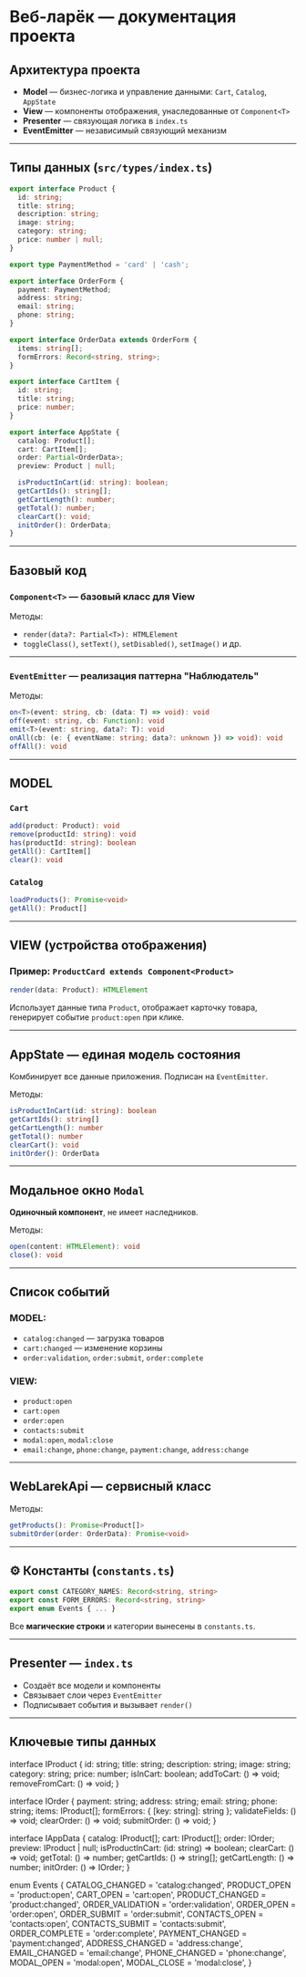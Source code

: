 #  **Веб-ларёк — документация проекта**


##  **Архитектура проекта**

* **Model** — бизнес-логика и управление данными: `Cart`, `Catalog`, `AppState`
* **View** — компоненты отображения, унаследованные от `Component<T>`
* **Presenter** — связующая логика в `index.ts`
* **EventEmitter** — независимый связующий механизм

---

##  **Типы данных (`src/types/index.ts`)**

```ts
export interface Product {
  id: string;
  title: string;
  description: string;
  image: string;
  category: string;
  price: number | null;
}

export type PaymentMethod = 'card' | 'cash';

export interface OrderForm {
  payment: PaymentMethod;
  address: string;
  email: string;
  phone: string;
}

export interface OrderData extends OrderForm {
  items: string[];
  formErrors: Record<string, string>;
}

export interface CartItem {
  id: string;
  title: string;
  price: number;
}

export interface AppState {
  catalog: Product[];
  cart: CartItem[];
  order: Partial<OrderData>;
  preview: Product | null;

  isProductInCart(id: string): boolean;
  getCartIds(): string[];
  getCartLength(): number;
  getTotal(): number;
  clearCart(): void;
  initOrder(): OrderData;
}
```

---

##  **Базовый код**

### **`Component<T>` — базовый класс для View**

Методы:

* `render(data?: Partial<T>): HTMLElement`
* `toggleClass()`, `setText()`, `setDisabled()`, `setImage()` и др.

---

### **`EventEmitter` — реализация паттерна "Наблюдатель"**

Методы:

```ts
on<T>(event: string, cb: (data: T) => void): void
off(event: string, cb: Function): void
emit<T>(event: string, data?: T): void
onAll(cb: (e: { eventName: string; data?: unknown }) => void): void
offAll(): void
```

---

##  **MODEL**

### **`Cart`**

```ts
add(product: Product): void
remove(productId: string): void
has(productId: string): boolean
getAll(): CartItem[]
clear(): void
```

### **`Catalog`**

```ts
loadProducts(): Promise<void>
getAll(): Product[]
```

---

##  **VIEW (устройства отображения)**

### Пример: **`ProductCard extends Component<Product>`**

```ts
render(data: Product): HTMLElement
```

Использует данные типа `Product`, отображает карточку товара, генерирует событие `product:open` при клике.

---

##  **AppState — единая модель состояния**

Комбинирует все данные приложения. Подписан на `EventEmitter`.

Методы:

```ts
isProductInCart(id: string): boolean
getCartIds(): string[]
getCartLength(): number
getTotal(): number
clearCart(): void
initOrder(): OrderData
```

---

##  **Модальное окно `Modal`**

**Одиночный компонент**, не имеет наследников.

Методы:

```ts
open(content: HTMLElement): void
close(): void
```

---

##  **Список событий**

### **MODEL:**

* `catalog:changed` — загрузка товаров
* `cart:changed` — изменение корзины
* `order:validation`, `order:submit`, `order:complete`

### **VIEW:**

* `product:open`
* `cart:open`
* `order:open`
* `contacts:submit`
* `modal:open`, `modal:close`
* `email:change`, `phone:change`, `payment:change`, `address:change`

---

##  **WebLarekApi — сервисный класс**

Методы:

```ts
getProducts(): Promise<Product[]>
submitOrder(order: OrderData): Promise<void>
```

---

## ⚙️ **Константы (`constants.ts`)**

```ts
export const CATEGORY_NAMES: Record<string, string>
export const FORM_ERRORS: Record<string, string>
export enum Events { ... }
```

Все **магические строки** и категории вынесены в `constants.ts`.

---

##  **Presenter — `index.ts`**

* Создаёт все модели и компоненты
* Связывает слои через `EventEmitter`
* Подписывает события и вызывает `render()`

---

## Ключевые типы данных

interface IProduct {
    id: string;
    title: string;
    description: string;
    image: string;
    category: string;
    price: number;
    isInCart: boolean;
    addToCart: () => void;
    removeFromCart: () => void;
}

interface IOrder {
    payment: string;
    address: string;
    email: string;
    phone: string;
    items: IProduct[];
    formErrors: { [key: string]: string };
    validateFields: () => void;
    clearOrder: () => void;
    submitOrder: () => void;
}

interface IAppData {
    catalog: IProduct[];
    cart: IProduct[];
    order: IOrder;
    preview: IProduct | null;
    isProductInCart: (id: string) => boolean;
    clearCart: () => void;
    getTotal: () => number;
    getCartIds: () => string[];
    getCartLength: () => number;
    initOrder: () => IOrder;
}

enum Events {
    CATALOG_CHANGED = 'catalog:changed',
    PRODUCT_OPEN = 'product:open',
    CART_OPEN = 'cart:open',
    PRODUCT_CHANGED = 'product:changed',
    ORDER_VALIDATION = 'order:validation',
    ORDER_OPEN = 'order:open',
    ORDER_SUBMIT = 'order:submit',
    CONTACTS_OPEN = 'contacts:open',
    CONTACTS_SUBMIT = 'contacts:submit',
    ORDER_COMPLETE = 'order:complete',
    PAYMENT_CHANGED = 'payment:changed',
    ADDRESS_CHANGED = 'address:change',
    EMAIL_CHANGED = 'email:change',
    PHONE_CHANGED = 'phone:change',
    MODAL_OPEN = 'modal:open',
    MODAL_CLOSE = 'modal:close',
}